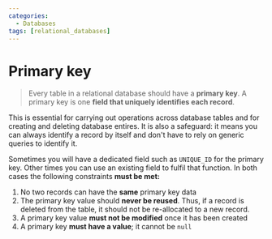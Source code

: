 ```yaml
---
categories:
  - Databases
tags: [relational_databases]
---
```


# Primary key

> Every table in a relational database should have a **primary key**. A primary key is one **field that uniquely identifies each record**.

This is essential for carrying out operations across database tables and for creating and deleting database entires. It is also a safeguard: it means you can always identify a record by itself and don't have to rely on generic queries to identify it.

Sometimes you will have a dedicated field such as `UNIQUE_ID` for the primary key. Other times you can use an existing field to fulfil that function. In both cases the following constraints **must be met:**

1. No two records can have the **same** primary key data
1. The primary key value should **never be reused**. Thus, if a record is deleted from the table, it should not be re-allocated to a new record.
1. A primary key value **must not be modified** once it has been created
1. A primary key **must have a value**; it cannot be `null`
